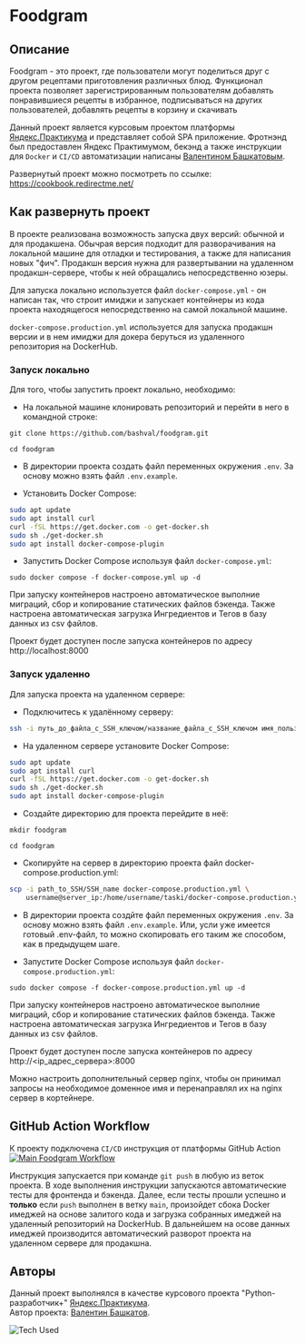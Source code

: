 #  Foodgram

## Описание

Foodgram - это проект, где пользователи могут поделиться друг с другом рецептами приготовления различных блюд. Функционал проекта позволяет зарегистрированным пользователям добавлять понравившиеся рецепты в избранное, подписываться на других пользователей, добавлять рецепты в корзину и скачивать

Данный проект является курсовым проектом платформы [Яндекс.Практикума](https://practicum.yandex.ru/) и представляет собой SPA приложение. Фротнэнд был предоставлен Яндекс Практимумом, бекэнд а также инструкции для `Docker` и `CI/CD` автоматизации написаны [Валентином Башкатовым](https://github.com/bashval).

Развернутый проект можно посмотреть по ссылке: https://cookbook.redirectme.net/

## Как развернуть проект

В проекте реализована возможность запуска двух версий: обычной и для продакшена. Обычрая версия подходит для разворачивания на локальной машине для отладки и тестирования, а также для написания новых "фич". Продакшн версия нужна для развертывании на удаленном продакшн-сервере, чтобы к ней обращались непосредственно юзеры. 

Для запуска локально используется файл `docker-compose.yml` - он написан так, что строит имиджи и запускает контейнеры из кода проекта находящегося непосредственно на самой локальной машине.  

`docker-compose.production.yml` используется для запуска продакшн версии и в нем имиджи для докера беруться из удаленного репозитория на DockerHub.

### Запуск локально

Для того, чтобы запустить проект локально, необходимо:

- На локальной машине клонировать репозиторий и перейти в него в командной строке:

```git clone https://github.com/bashval/foodgram.git```

```cd foodgram```

- В директории проекта создать файл переменных окружения `.env`. За основу можно взять файл `.env.example`. 

- Установить Docker Compose:
```Bash
sudo apt update
sudo apt install curl
curl -fSL https://get.docker.com -o get-docker.sh
sudo sh ./get-docker.sh
sudo apt install docker-compose-plugin
```

- Запустить Docker Compose используя файл `docker-compose.yml`:

```sudo docker compose -f docker-compose.yml up -d```

При запуску контейнеров настроено автоматическое выполние миграций, сбор и копирование статических файлов бэкенда. Также настроена автоматическая загрузка Ингредиентов и Тегов в базу данных из csv файлов.

Проект будет доступен после запуска контейнеров по адресу http://localhost:8000

### Запуск удаленно

Для запуска проекта на удаленном сервере:

- Подключитесь к удалённому серверу:
```Bash
ssh -i путь_до_файла_с_SSH_ключом/название_файла_с_SSH_ключом имя_пользователя@ip_адрес_сервера
```

- На удаленном сервере установите Docker Compose:
```Bash
sudo apt update
sudo apt install curl
curl -fSL https://get.docker.com -o get-docker.sh
sudo sh ./get-docker.sh
sudo apt install docker-compose-plugin
```

- Создайте директорию для проекта перейдите в неё:

```mkdir foodgram```

```cd foodgram```

- Скопируйте на сервер в директорию проекта файл docker-compose.production.yml:

```Bash
scp -i path_to_SSH/SSH_name docker-compose.production.yml \
    username@server_ip:/home/username/taski/docker-compose.production.yml
```

- В директории проекта создйте файл переменных окружения `.env`. За основу можно взять файл `.env.example`. Или, усли уже имеется готовый .env-файл, то можно скопировать его таким же способом, как в предыдущем шаге. 

- Запустите Docker Compose используя файл `docker-compose.production.yml`:

```sudo docker compose -f docker-compose.production.yml up -d```

При запуску контейнеров настроено автоматическое выполние миграций, сбор и копирование статических файлов бэкенда. Также настроена автоматическая загрузка Ингредиентов и Тегов в базу данных из csv файлов.

Проект будет доступен после запуска контейнеров по адресу http://<ip_адрес_сервера>:8000

Можно настроить дополнительный сервер nginx, чтобы он принимал запросы на необходимое доменное имя и перенаправлял их на nginx сервер в кортейнере.

## GitHub Action Workflow

К проекту подключена `CI/CD` инструкция от платформы GitHub Action [![Main Foodgram Workflow](https://github.com/bashval/foodgram/actions/workflows/main.yml/badge.svg)](https://github.com/bashval/foodgram/actions/workflows/main.yml)

Инструкция запускается при команде `git push` в любую из веток проекта. В ходе выполнения инструкции запускаются автоматические тесты для фронтенда и бэкенда. Далее, если тесты прошли успешно и **только** если  `push` выполнен в ветку `main`, произойдет сбока Docker имеджей на основе залитого кода и загрузка собранных имеджей на удаленный репозиторий на DockerHub. В дальнейшем на осове данных имеджей производится автоматический разворот проекта на удаленном сервере для продакшна. 

## Авторы
Данный проект выполнялся в качестве курсового проекта "Python-разработчик+" [Яндекс.Практикума](https://practicum.yandex.ru/).  
Автор проекта: [Валентин Башкатов](https://github.com/bashval).

![Tech Used](https://github-readme-tech-stack.vercel.app/api/cards?title=Technologies+Used&align=center&titleAlign=center&fontSize=26&lineCount=1&bg=%23ffffff&badge=%23000000&border=%2307d72a&titleColor=%230501f5&line1=Python%2CPython%2C9cc4e8%3BGitHub+Action%2CGitHub+Action%2C0004ff%3BDocker%2CDocker%2C58a6ff%3BDjango%2CDjango%2C58a6ff%3B)
